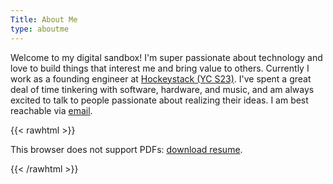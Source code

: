 ```yaml
---
Title: About Me
type: aboutme
---
```

Welcome to my digital sandbox! I'm super passionate about technology and love to build things that interest me and bring value to others. Currently I work as a founding engineer at [Hockeystack (YC S23)](https://hockeystack.com/). I've spent a great deal of time tinkering with software, hardware, and music, and am always excited to talk to people passionate about realizing their ideas. I am best reachable via [email](mailto:iamkashyab@gmail.com).

{{< rawhtml >}}
<object data="/docs/ka-cv.pdf" type="application/pdf" width="100%" height="700px">
    <p>This browser does not support PDFs: <a href="/docs/ka-cv.pdf">download resume</a>.</p>
</object>
{{< /rawhtml >}}




